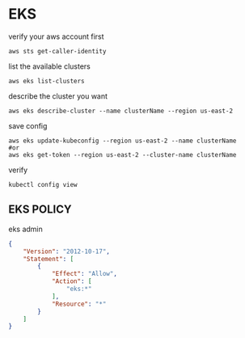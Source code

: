 # EKS

verify your aws account first
```
aws sts get-caller-identity   
```
list the available clusters
```
aws eks list-clusters 
```

describe the cluster you want
```
aws eks describe-cluster --name clusterName --region us-east-2     
```
save config 
```
aws eks update-kubeconfig --region us-east-2 --name clusterName
#or  
aws eks get-token --region us-east-2 --cluster-name clusterName

```

verify
```
kubectl config view
```
## EKS POLICY 

eks admin
```json
{
    "Version": "2012-10-17",
    "Statement": [
        {
            "Effect": "Allow",
            "Action": [
                "eks:*"
            ],
            "Resource": "*"
        }
    ]
}
```
